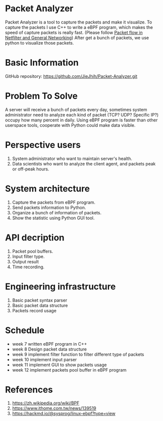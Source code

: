 Packet Analyzer
==========================
Packet Analyzer is a tool to capture the packets and make it visualize.
To capture the packets I use C++ to write a eBPF program, which makes the speed of capture packets is really fast. (Please follow [Packet flow in Netfilter and General Networking](https://upload.wikimedia.org/wikipedia/commons/3/37/Netfilter-packet-flow.svg)) 
After get a bunch of packets, we use python to visualize those packets.

Basic Information
=================

GitHub repository:
https://github.com/JieJhih/Packet-Analyzer.git

Problem To Solve
================

A server will receive a bunch of packets every day, sometimes system administrator need to analyze each kind of packet (TCP? UDP? Specific IP?) occupy how many percent in daily. Using eBPF program is faster than other userspace tools, cooperate with Python could make data visible.

Perspective users
=================
1. System administrator who want to maintain server's health.
2. Data scientists who want to analyze the client agent, and packets peak or off-peak hours.

System architecture
=================

1. Capture the packets from eBPF program.
2. Send packets information to Python.
3. Organize a bunch of information of packets.
4. Show the statistic using Python GUI tool.

API decription
=================
1. Packet pool buffers.
2. Input filter type.
3. Output result
4. Time recording.

Engineering infrastructure
=================
1. Basic packet syntax parser
2. Basic packet data structure
3. Packets record usage

Schedule
=================

- week 7 written eBPF program in C++
- week 8 Design packet data structure
- week 9 implement filter function to filter different type of packets
- week 10 implement input parser
- week 11 implement GUI to show packets usage
- week 12 implement packets pool buffer in eBPF program

References
=================
1. https://zh.wikipedia.org/wiki/BPF
2. https://www.ithome.com.tw/news/139519
3. https://hackmd.io/@sysprog/linux-ebpf?type=view
